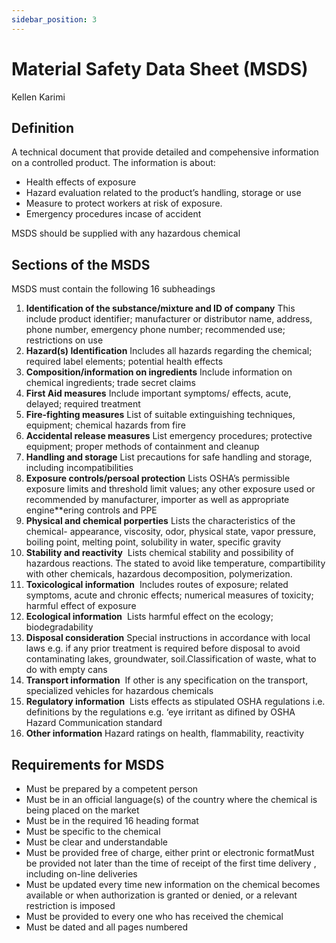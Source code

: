 ```yaml
---
sidebar_position: 3
---
```


# Material Safety Data Sheet (MSDS)

Kellen Karimi

## Definition

A technical document that provide detailed and compehensive information on a controlled product. The information is about:

- Health effects of exposure​
- Hazard evaluation related to the product’s handling, storage or use​
- Measure to protect workers at risk of exposure.
- Emergency procedures incase of accident​

MSDS should be supplied with any hazardous chemical​

## Sections of the MSDS

MSDS must contain the following 16 subheadings

1.  **Identification of the substance/mixture and ID of company​**
    This include product identifier; manufacturer or distributor name, address, phone number, emergency phone number; recommended use; restrictions on use ​
2.  **Hazard(s) Identification**​
    Includes all hazards regarding the chemical; required label elements; potential health effects​
3.  **Composition/information on ingredients**​
    Include information on chemical ingredients; trade secret claims​
4.  **First Aid measures**​
    Include important symptoms/ effects, acute, delayed; required treatment ​
5.  **Fire-fighting measures**​
    List of suitable extinguishing techniques, equipment; chemical hazards from fire ​
6.  **Accidental release measures**​
    List emergency procedures; protective equipment; proper methods of containment and cleanup​
7.  **Handling and storage​**
    List precautions for safe handling and storage, including incompatibilities​
8.  **Exposure controls/persoal protection**​
    Lists OSHA’s permissible exposure limits and threshold limit values; any other exposure used or recommended by manufacturer, importer as well as appropriate engine\*\*ering controls and PPE​
9.  **Physical and chemical porperties**​
    Lists the characteristics of the chemical- appearance, viscosity, odor, physical state, vapor pressure, boiling point, melting point, solubility in water, specific gravity​
10. **Stability and reactivity** ​
    Lists chemical stability and possibility of hazardous reactions. The stated to avoid like temperature, compartibility with other chemicals, hazardous decomposition, polymerization.
11. **Toxicological information** ​
    Includes routes of exposure; related symptoms, acute and chronic effects; numerical measures of toxicity; harmful effect of exposure​
12. **Ecological information** ​
    Lists harmful effect on the ecology; biodegradability ​
13. **Disposal consideration**​
    Special instructions in accordance with local laws e.g. if any prior treatment is required before disposal to avoid contaminating lakes, groundwater, soil.​
    Classification of waste, what to do with empty cans ​
14. **Transport information** ​
    If other is any specification on the transport, specialized vehicles for hazardous chemicals​
15. **Regulatory information** ​
    Lists effects as stipulated OSHA regulations i.e. definitions by the regulations e.g. ‘eye irritant as difined by OSHA Hazard Communication standard​
16. **Other information**​
    Hazard ratings on health, flammability, reactivity​

## Requirements for MSDS

- Must be prepared by a competent person​
- Must be in an official language(s) of the country where the chemical is being placed on the market​
- Must be in the required 16 heading format​
- Must be specific to the chemical ​
- Must be clear and understandable ​
- Must be provided free of charge, either print or electronic format​
  Must be provided not later than the time of receipt of the first time delivery , including on-line deliveries​
- Must be updated every time new information on the chemical becomes available or when authorization is granted or denied, or a relevant restriction is imposed ​
- Must be provided to every one who has received the chemical ​
- Must be dated and all pages numbered ​
